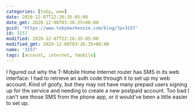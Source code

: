 ```yaml
---
categories: [toby, www]
date: 2020-12-07T22:26:35-05:00
date_gmt: 2020-12-08T03:26:35+00:00
guid: 'https://www.tobymackenzie.com/blog/?p=3157'
id: 3157
modified: 2020-12-07T22:26:35-05:00
modified_gmt: 2020-12-08T03:26:35+00:00
name: '3157'
tags: [account, internet, tmobile]
---
```


I figured out why the T-Mobile Home Internet router has SMS in its web interface: I had to retrieve an auth code through it to set up my web account.<!--more-->  Kind of goofy, but they may not have many prepaid users signing up for the service and needing to create a new postpaid account.  Too bad I can't see those SMS from the phone app, or it would've been a little easier to set up.
